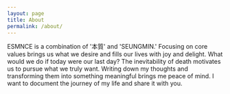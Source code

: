 ```yaml
---
layout: page
title: About
permalink: /about/
---
```


ESMNCE is a combination of '本質' and 'SEUNGMIN.' Focusing on core values brings us what we desire and fills our lives with joy and delight. What would we do if today were our last day? The inevitability of death motivates us to pursue what we truly want. Writing down my thoughts and transforming them into something meaningful brings me peace of mind. I want to document the journey of my life and share it with you.
